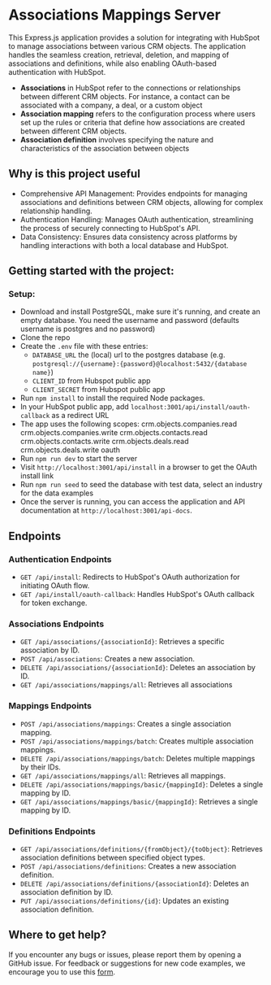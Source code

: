 # Associations Mappings Server

This Express.js application provides a solution for integrating with HubSpot to manage associations between various CRM objects. The application handles the seamless creation, retrieval, deletion, and mapping of associations and definitions, while also enabling OAuth-based authentication with HubSpot.
- **Associations** in HubSpot refer to the connections or relationships between different CRM objects. For instance, a contact can be associated with a company, a deal, or a custom object
- **Association mapping** refers to the configuration process where users set up the rules or criteria that define how associations are created between different CRM objects.
- **Association definition** involves specifying the nature and characteristics of the association between objects


## Why is this project useful
- Comprehensive API Management: Provides endpoints for managing associations and definitions between CRM objects, allowing for complex relationship handling.
- Authentication Handling: Manages OAuth authentication, streamlining the process of securely connecting to HubSpot's API.
- Data Consistency: Ensures data consistency across platforms by handling interactions with both a local database and HubSpot.

## Getting started with the project:
### Setup:
- Download and install PostgreSQL, make sure it's running, and create an empty database. You need the username and password (defaults username is postgres and no password)
- Clone the repo
- Create the `.env` file with these entries:
    - `DATABASE_URL` the (local) url to the postgres database (e.g. `postgresql://{username}:{password}@localhost:5432/{database name}`)
    - `CLIENT_ID` from Hubspot public app
    - `CLIENT_SECRET` from Hubspot public app
- Run `npm install` to install the required Node packages.
- In your HubSpot public app, add `localhost:3001/api/install/oauth-callback` as a redirect URL
- The app uses the following scopes:
    crm.objects.companies.read
    crm.objects.companies.write
    crm.objects.contacts.read
    crm.objects.contacts.write
    crm.objects.deals.read
    crm.objects.deals.write
    oauth
- Run `npm run dev` to start the server
- Visit `http://localhost:3001/api/install` in a browser to get the OAuth install link
- Run `npm run seed` to seed the database with test data, select an industry for the data examples
- Once the server is running, you can access the application and API documentation at `http://localhost:3001/api-docs`.

## Endpoints
### Authentication Endpoints
- `GET /api/install`: Redirects to HubSpot's OAuth authorization for initiating OAuth flow.
- `GET /api/install/oauth-callback`: Handles HubSpot's OAuth callback for token exchange.
### Associations Endpoints
- `GET /api/associations/{associationId}`: Retrieves a specific association by ID.
- `POST /api/associations`: Creates a new association.
- `DELETE /api/associations/{associationId}`: Deletes an association by ID.
- `GET /api/associations/mappings/all`: Retrieves all associations
### Mappings Endpoints
- `POST /api/associations/mappings`: Creates a single association mapping.
- `POST /api/associations/mappings/batch`: Creates multiple association mappings.
- `DELETE /api/associations/mappings/batch`: Deletes multiple mappings by their IDs.
- `GET /api/associations/mappings/all`: Retrieves all mappings.
- `DELETE /api/associations/mappings/basic/{mappingId}`: Deletes a single mapping by ID.
- `GET /api/associations/mappings/basic/{mappingId}`: Retrieves a single mapping by ID.
### Definitions Endpoints
- `GET /api/associations/definitions/{fromObject}/{toObject}`: Retrieves association definitions between specified object types.
- `POST /api/associations/definitions`: Creates a new association definition.
- `DELETE /api/associations/definitions/{associationId}`: Deletes an association definition by ID.
- `PUT /api/associations/definitions/{id}`: Updates an existing association definition.

## Where to get help?

If you encounter any bugs or issues, please report them by opening a GitHub issue. For feedback or suggestions for new code examples, we encourage you to use this [form](https://survey.hsforms.com/1RT0f09LSTHuflzNtMbr2jA96it).
